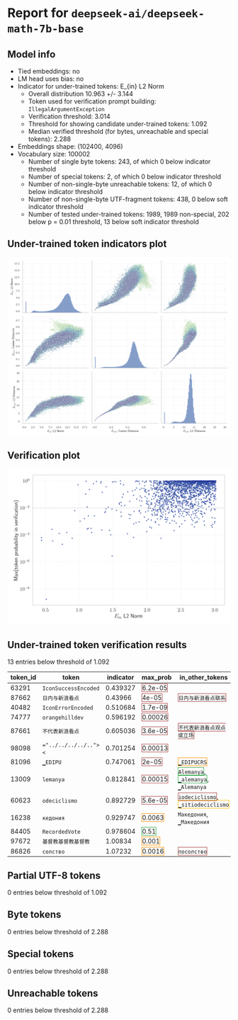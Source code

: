 # Report for `deepseek-ai/deepseek-math-7b-base`

## Model info

* Tied embeddings: no
* LM head uses bias: no
* Indicator for under-trained tokens: E_{in} L2 Norm
  * Overall distribution 10.963 +/- 3.144
  * Token used for verification prompt building: `IllegalArgumentException`
  * Verification threshold: 3.014
  * Threshold for showing candidate under-trained tokens: 1.092
  * Median verified threshold (for bytes, unreachable and special tokens): 2.288
* Embeddings shape: (102400, 4096)
* Vocabulary size: 100002
  * Number of single byte tokens: 243, of which 0 below indicator threshold
  * Number of special tokens: 2, of which 0 below indicator threshold
  * Number of non-single-byte unreachable tokens: 12, of which 0 below indicator threshold
  * Number of non-single-byte UTF-fragment tokens: 438, 0 below soft indicator threshold
  * Number of tested under-trained tokens: 1989, 1989 non-special, 202 below p = 0.01 threshold, 13 below soft indicator threshold

## Under-trained token indicators plot
![Indicators scatter plots](../indicators_pairplot_byid/deepseek_ai_deepseek_math_7b_base.png)

## Verification plot
![Verification plot](../verifications_scatterplot/deepseek_ai_deepseek_math_7b_base.png)

## Under-trained token verification results
13 entries below threshold of 1.092

|   token_id | token                           |   indicator | max_prob                                                         | in_other_tokens                                                                                                                                                                      |
|------------|---------------------------------|-------------|------------------------------------------------------------------|--------------------------------------------------------------------------------------------------------------------------------------------------------------------------------------|
|      63291 | ````` IconSuccessEncoded `````  |    0.439327 | <span style='border: 1px solid rgb(169, 68, 66);'>6.2e-05</span> |                                                                                                                                                                                      |
|      87662 | ````` 日内与新浪看点 `````      |    0.43966  | <span style='border: 1px solid rgb(169, 68, 66);'>4e-05</span>   | <span style='border: 1px solid rgb(169, 68, 66);'>````` 日内与新浪看点联系 `````</span>                                                                                              |
|      40482 | ````` IconErrorEncoded `````    |    0.510684 | <span style='border: 1px solid rgb(169, 68, 66);'>1.7e-09</span> |                                                                                                                                                                                      |
|      74777 | ````` orangehilldev `````       |    0.596192 | <span style='border: 1px solid rgb(169, 68, 66);'>0.00026</span> |                                                                                                                                                                                      |
|      87661 | ````` 不代表新浪看点 `````      |    0.605036 | <span style='border: 1px solid rgb(169, 68, 66);'>3.6e-05</span> | <span style='border: 1px solid rgb(169, 68, 66);'>````` 不代表新浪看点观点或立场 `````</span>                                                                                        |
|      98098 | ````` ="../../../../..">< ````` |    0.701254 | <span style='border: 1px solid rgb(169, 68, 66);'>0.00013</span> |                                                                                                                                                                                      |
|      81096 | ````` ▁EDIPU `````              |    0.747061 | <span style='border: 1px solid rgb(169, 68, 66);'>2e-05</span>   | <span style='border: 1px solid rgb(255, 145, 0);'>````` ▁EDIPUCRS `````</span>                                                                                                       |
|      13009 | ````` lemanya `````             |    0.812841 | <span style='border: 1px solid rgb(169, 68, 66);'>0.00015</span> | <span style='border: 1px solid rgb(40, 167, 69);'>````` Alemanya `````</span>, <span style='border: 1px solid rgb(40, 167, 69);'>````` ▁alemanya `````</span>, ````` ▁Alemanya ````` |
|      60623 | ````` odeciclismo `````         |    0.892729 | <span style='border: 1px solid rgb(169, 68, 66);'>5.6e-05</span> | <span style='border: 1px solid rgb(169, 68, 66);'>````` iodeciclismo `````</span>, <span style='border: 1px solid rgb(251, 189, 8);'>````` ▁sitiodeciclismo `````</span>             |
|      16238 | ````` кедония `````             |    0.929747 | <span style='border: 1px solid rgb(255, 145, 0);'>0.0063</span>  | ````` Македония `````, ````` ▁Македония `````                                                                                                                                        |
|      84405 | ````` RecordedVote `````        |    0.978604 | <span style='border: 1px solid rgb(40, 167, 69);'>0.51</span>    |                                                                                                                                                                                      |
|      97672 | ````` 基督教基督教基督教 `````  |    1.00834  | <span style='border: 1px solid rgb(255, 145, 0);'>0.001</span>   |                                                                                                                                                                                      |
|      86826 | ````` солство `````             |    1.07232  | <span style='border: 1px solid rgb(255, 145, 0);'>0.0016</span>  | <span style='border: 1px solid rgb(169, 68, 66);'>````` посолство `````</span>                                                                                                       |


## Partial UTF-8 tokens
0 entries below threshold of 1.092




## Byte tokens
0 entries below threshold of 2.288




## Special tokens
0 entries below threshold of 2.288




## Unreachable tokens
0 entries below threshold of 2.288



